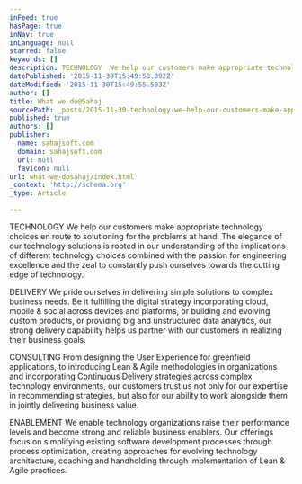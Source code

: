 ```yaml
---
inFeed: true
hasPage: true
inNav: true
inLanguage: null
starred: false
keywords: []
description: TECHNOLOGY  We help our customers make appropriate technology choices en route to solutioning for the problems at hand. The elegance of our technology solutions
datePublished: '2015-11-30T15:49:58.092Z'
dateModified: '2015-11-30T15:49:55.503Z'
author: []
title: What we do@Sahaj
sourcePath: _posts/2015-11-30-technology-we-help-our-customers-make-appropriate-technolog.md
published: true
authors: []
publisher:
  name: sahajsoft.com
  domain: sahajsoft.com
  url: null
  favicon: null
url: what-we-dosahaj/index.html
_context: 'http://schema.org'
_type: Article

---
```

TECHNOLOGY We help our customers make appropriate technology choices en route to solutioning for the problems at hand. The elegance of our technology solutions is rooted in our understanding of the implications of different technology choices combined with the passion for engineering excellence and the zeal to constantly push ourselves towards the cutting edge of technology. 

DELIVERY We pride ourselves in delivering simple solutions to complex business needs. Be it fulfilling the digital strategy incorporating cloud, mobile & social across devices and platforms, or building and evolving custom products, or providing big and unstructured data analytics, our strong delivery capability helps us partner with our customers in realizing their business goals. 

CONSULTING From designing the User Experience for greenfield applications, to introducing Lean & Agile methodologies in organizations and incorporating Continuous Delivery strategies across complex technology environments, our customers trust us not only for our expertise in recommending strategies, but also for our ability to work alongside them in jointly delivering business value. 

ENABLEMENT We enable technology organizations raise their performance levels and become strong and reliable business enablers. Our offerings focus on simplifying existing software development processes through process optimization, creating approaches for evolving technology architecture, coaching and handholding through implementation of Lean & Agile practices.
